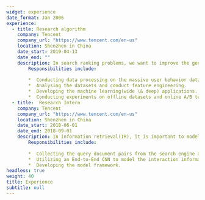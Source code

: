 ```yaml
---
widget: experience
date_format: Jan 2006
experience:
  - title: Research algorithm
    company: Tencent
    company_url: "https://www.tencent.com/en-us"
    location: Shenzhen in China
    date_start: 2019-04-13
    date_end: ""
    description: In search ranking problems, we want to improve the generalization and effectiveness of the click through rate (CTR) model. 
        Responsibilities include:
        
        *  Conducting data processing on the massive user behavior datasets collected from the QQ browser.
        *  Analysing the datasets and conduct feature engineering.
        *  Developing the machine learning(wide \& deep) applications.
        *  Conducting experiments on offline datasets and online A/B test.
  - title:  Research Intern
    company: Tencent
    company_url: "https://www.tencent.com/en-us"
    location: Shenzhen in China
    date_start: 2018-06-01
    date_end: 2018-09-01
    description: In information retrieval(IR), it is important to model the semantic similarity between the query and document. We want to deal with this semantic matching problem based on deep learning model.
        Responsibilities include:
        
        *  Collecting the query document pairs from the search engine and conducting data processing(data cleaning, data sampling)
        *  Utilizing an End-to-End CNN to model the interaction information in query-title pair.
        *  Developing the model framework.
headless: true
weight: 40
title: Experience
subtitle: null
---
```

